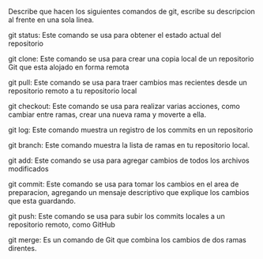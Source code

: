 Describe que hacen los siguientes comandos de git, escribe su descripcion al frente en una sola linea.

git status: Este comando se usa para obtener el estado actual del repositorio

git clone:  Este comando se usa para crear una copia local de un repositorio Git que esta alojado en forma remota

git pull: Este comando se usa para traer cambios mas recientes desde un repositorio remoto a tu repositorio local

git checkout: Este comando se usa para realizar varias acciones, como cambiar entre ramas, crear una nueva rama y moverte a ella.

git log: Este comando muestra un registro de los commits en un repositorio

git branch: Este comando muestra la lista de ramas en tu repositorio local.

git add:  Este comando se usa para agregar cambios de todos los archivos modificados

git commit: Este comando se usa para tomar los cambios en el area de preparacion, agregando un mensaje descriptivo que explique los cambios que esta guardando.

git push: Este comando se usa para subir los commits locales a un repositorio remoto, como GitHub

git merge: Es un comando de Git que combina los cambios de dos ramas direntes.
